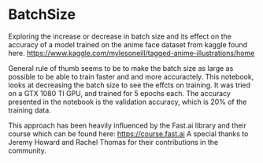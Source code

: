# BatchSize

Exploring the increase or decrease in batch size and its effect on the accuracy of a model trained on the anime face dataset from kaggle found here. https://www.kaggle.com/mylesoneill/tagged-anime-illustrations/home

General rule of thumb seems to be to make the batch size as large as possible to be able to train faster and and more accuractely. This notebook, looks at decreasing the batch size to see the effcts on training. It was tried on a GTX 1080 TI GPU, and trained for 5 epochs each. The accuracy presented in the notebook is the validation accuracy, which is 20% of the training data. 

This approach has been heavily influenced by the Fast.ai library and their course which can be found here: https://course.fast.ai 
A special thanks to Jeremy Howard and Rachel Thomas for their contributions in the community.
